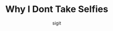 ---
layout: post
current: post
cover:  assets/images/no-cover.gif
navigation: True
title: Why I Dont Take Selfies
description: 
tags: [islam]
class: post-template
subclass: 'post tag-islam'
author: sigit
comments: true
---